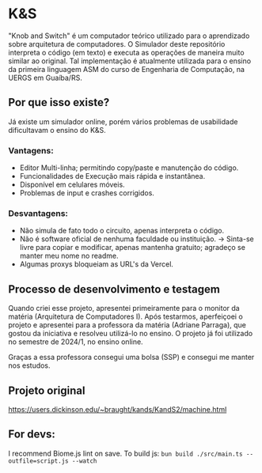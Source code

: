 # K&S
"Knob and Switch" é um computador teórico utilizado para o aprendizado sobre arquitetura de computadores.
O Simulador deste repositório interpreta o código (em texto) e executa as operações de maneira muito similar ao original.
Tal implementação é atualmente utilizada para o ensino da primeira linguagem ASM do curso de Engenharia de Computação, na UERGS em Guaíba/RS.

## Por que isso existe?
Já existe um simulador online, porém vários problemas de usabilidade dificultavam o ensino do K&S.
  ### Vantagens:
  - Editor Multi-linha; permitindo copy/paste e manutenção do código.
  - Funcionalidades de Execução mais rápida e instantânea.
  - Disponível em celulares móveis.
  - Problemas de input e crashes corrigidos.

  ### Desvantagens:
  - Não simula de fato todo o circuito, apenas interpreta o código.
  - Não é software oficial de nenhuma faculdade ou instituição.
      -> Sinta-se livre para copiar e modificar, apenas mantenha gratuito; agradeço se manter meu nome no readme.
  - Algumas proxys bloqueiam as URL's da Vercel.

## Processo de desenvolvimento e testagem
Quando criei esse projeto, apresentei primeiramente para o monitor da matéria (Arquitetura de Computadores I).
Após testarmos, aperfeiçoei o projeto e apresentei para a professora da matéria (Adriane Parraga), que gostou da iniciativa e resolveu utilizá-lo no ensino.
O projeto já foi utilizado no semestre de 2024/1, no ensino online.

Graças a essa professora consegui uma bolsa (SSP) e consegui me manter nos estudos.

## Projeto original
https://users.dickinson.edu/~braught/kands/KandS2/machine.html


## For devs:
I recommend Biome.js lint on save.
To build js:
`bun build ./src/main.ts --outfile=script.js --watch`
